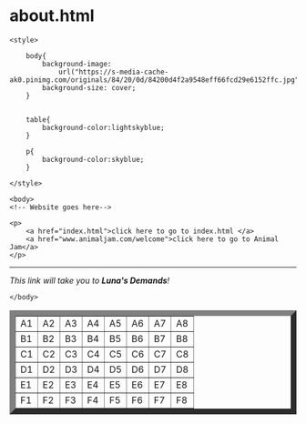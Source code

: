 # about.html<html>

<heads>
   <Title>New Moon</Title> 
   
    <style>
    
        body{
            background-image:
                url("https://s-media-cache-ak0.pinimg.com/originals/84/20/0d/84200d4f2a9548eff66fcd29e6152ffc.jpg");
            background-size: cover;
        }
        
        
        table{
            background-color:lightskyblue;
        }
        
        p{
            background-color:skyblue;
        }
    
    </style>
    
</heads>
    
    <body>
    <!-- Website goes here--> 
    
    <p>
        <a href="index.html">click here to go to index.html </a>
        <a href="www.animaljam.com/welcome">click here to go to Animal Jam</a>
    </p>
      
<hr>
    <i>This link will take you to <b>Luna's Demands</b>!</i>

    </body>
    
<table border=10> 
<tr>
    <td>A1</td><td>A2</td><td>A3</td><td>A4</td><td>A5</td><td>A6</td><td>A7</td><td>A8</td>
</tr>  
    <tr>
    <td>B1</td><td>B2</td><td>B3</td><td>B4</td><td>B5</td><td>B6</td><td>B7</td><td>B8</td>
    </tr>
<tr>
    <td>C1</td><td>C2</td><td>C3</td><td>C4</td><td>C5</td><td>C6</td><td>C7</td><td>C8</td>
</tr>
    <tr>
    <td>D1</td><td>D2</td><td>D3</td><td>D4</td><td>D5</td><td>D6</td><td>D7</td><td>D8</td>
    </tr>
<tr>
    <td>E1</td><td>E2</td><td>E3</td><td>E4</td><td>E5</td><td>E6</td><td>E7</td><td>E8</td>
</tr>
    <tr>
    <td>F1</td><td>F2</td><td>F3</td><td>F4</td><td>F5</td><td>F6</td><td>F7</td><td>F8</td>
    </tr>
</table>
    
</html>
